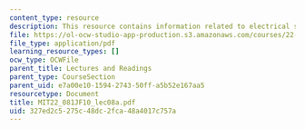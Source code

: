 ```yaml
---
content_type: resource
description: This resource contains information related to electrical systems dynamics.
file: https://ol-ocw-studio-app-production.s3.amazonaws.com/courses/22-081j-introduction-to-sustainable-energy-fall-2010/327ed2c5275c48dc2fca48a4017c757a_MIT22_081JF10_lec08a.pdf
file_type: application/pdf
learning_resource_types: []
ocw_type: OCWFile
parent_title: Lectures and Readings
parent_type: CourseSection
parent_uid: e7a00e10-1594-2743-50ff-a5b52e167aa5
resourcetype: Document
title: MIT22_081JF10_lec08a.pdf
uid: 327ed2c5-275c-48dc-2fca-48a4017c757a
---
```

